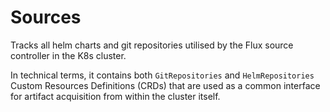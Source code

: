 # Sources

Tracks all helm charts and git repositories utilised by the Flux source controller in the K8s cluster.

In technical terms, it contains both `GitRepositories` and `HelmRepositories` Custom Resources Definitions (CRDs) that are used as a common interface for artifact acquisition from within the cluster itself.
